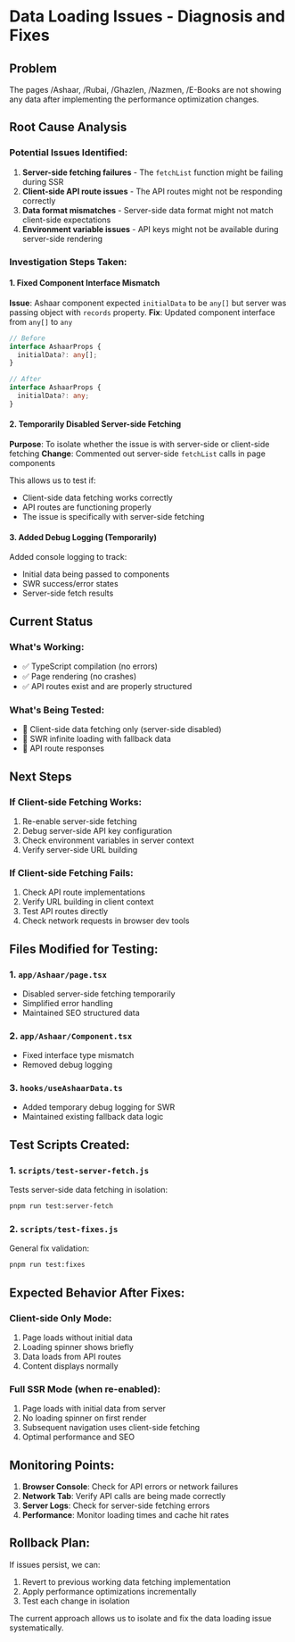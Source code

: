 # Data Loading Issues - Diagnosis and Fixes

## Problem
The pages /Ashaar, /Rubai, /Ghazlen, /Nazmen, /E-Books are not showing any data after implementing the performance optimization changes.

## Root Cause Analysis

### Potential Issues Identified:
1. **Server-side fetching failures** - The `fetchList` function might be failing during SSR
2. **Client-side API route issues** - The API routes might not be responding correctly
3. **Data format mismatches** - Server-side data format might not match client-side expectations
4. **Environment variable issues** - API keys might not be available during server-side rendering

### Investigation Steps Taken:

#### 1. Fixed Component Interface Mismatch
**Issue**: Ashaar component expected `initialData` to be `any[]` but server was passing object with `records` property.
**Fix**: Updated component interface from `any[]` to `any`

```typescript
// Before
interface AshaarProps {
  initialData?: any[];
}

// After  
interface AshaarProps {
  initialData?: any;
}
```

#### 2. Temporarily Disabled Server-side Fetching
**Purpose**: To isolate whether the issue is with server-side or client-side fetching
**Change**: Commented out server-side `fetchList` calls in page components

This allows us to test if:
- Client-side data fetching works correctly
- API routes are functioning properly
- The issue is specifically with server-side fetching

#### 3. Added Debug Logging (Temporarily)
Added console logging to track:
- Initial data being passed to components
- SWR success/error states
- Server-side fetch results

## Current Status

### What's Working:
- ✅ TypeScript compilation (no errors)
- ✅ Page rendering (no crashes)
- ✅ API routes exist and are properly structured

### What's Being Tested:
- 🧪 Client-side data fetching only (server-side disabled)
- 🧪 SWR infinite loading with fallback data
- 🧪 API route responses

## Next Steps

### If Client-side Fetching Works:
1. Re-enable server-side fetching
2. Debug server-side API key configuration
3. Check environment variables in server context
4. Verify server-side URL building

### If Client-side Fetching Fails:
1. Check API route implementations
2. Verify URL building in client context
3. Test API routes directly
4. Check network requests in browser dev tools

## Files Modified for Testing:

### 1. `app/Ashaar/page.tsx`
- Disabled server-side fetching temporarily
- Simplified error handling
- Maintained SEO structured data

### 2. `app/Ashaar/Component.tsx`
- Fixed interface type mismatch
- Removed debug logging

### 3. `hooks/useAshaarData.ts`
- Added temporary debug logging for SWR
- Maintained existing fallback data logic

## Test Scripts Created:

### 1. `scripts/test-server-fetch.js`
Tests server-side data fetching in isolation:
```bash
pnpm run test:server-fetch
```

### 2. `scripts/test-fixes.js`
General fix validation:
```bash
pnpm run test:fixes
```

## Expected Behavior After Fixes:

### Client-side Only Mode:
1. Page loads without initial data
2. Loading spinner shows briefly
3. Data loads from API routes
4. Content displays normally

### Full SSR Mode (when re-enabled):
1. Page loads with initial data from server
2. No loading spinner on first render
3. Subsequent navigation uses client-side fetching
4. Optimal performance and SEO

## Monitoring Points:

1. **Browser Console**: Check for API errors or network failures
2. **Network Tab**: Verify API calls are being made correctly
3. **Server Logs**: Check for server-side fetching errors
4. **Performance**: Monitor loading times and cache hit rates

## Rollback Plan:
If issues persist, we can:
1. Revert to previous working data fetching implementation
2. Apply performance optimizations incrementally
3. Test each change in isolation

The current approach allows us to isolate and fix the data loading issue systematically.